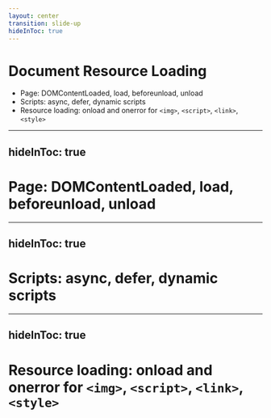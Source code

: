 ```yaml
---
layout: center
transition: slide-up
hideInToc: true
---
```


# Document Resource Loading
<div mt-2 />

- Page: DOMContentLoaded, load, beforeunload, unload
- Scripts: async, defer, dynamic scripts
- Resource loading: onload and onerror for `<img>`, `<script>`, `<link>`, `<style>`


---
hideInToc: true
---

# Page: DOMContentLoaded, load, beforeunload, unload

---
hideInToc: true
---

# Scripts: async, defer, dynamic scripts

---
hideInToc: true
---

# Resource loading: onload and onerror for `<img>`, `<script>`, `<link>`, `<style>`
